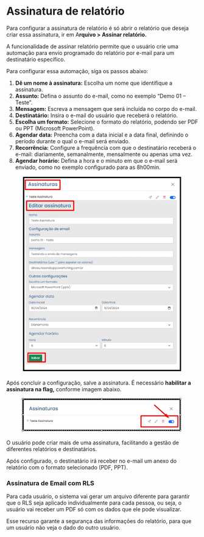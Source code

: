 # Assinatura de relatório

Para configurar a assinatura de relatório é só abrir o relatório que deseja criar essa assinatura, ir em A**rquivo > Assinar relatório.**&#x20;

A funcionalidade de assinar relatório permite que o usuário crie uma automação para envio programado do relatório por e-mail para um destinatário específico.



Para configurar essa automação, siga os passos abaixo:

1. **Dê um nome à assinatura:** Escolha um nome que identifique a assinatura.&#x20;
2. **Assunto:** Defina o assunto do e-mail, como no exemplo “Demo 01 – Teste”.
3. **Mensagem:** Escreva a mensagem que será incluída no corpo do e-mail.
4. **Destinatário:** Insira o e-mail do usuário que receberá o relatório.
5. **Escolha um formato:** Selecione o formato do relatório, podendo ser PDF ou PPT (Microsoft PowerPoint).
6. **Agendar data:** Preencha com a data inicial e a data final, definindo o período durante o qual o e-mail será enviado.
7. **Recorrência:** Configure a frequência com que o destinatário receberá o e-mail: diariamente, semanalmente, mensalmente ou apenas uma vez.
8. **Agendar horário:** Defina a hora e o minuto em que o e-mail será enviado, como no exemplo configurado para as 8h00min.



<div align="left">

<figure><img src="../.gitbook/assets/image (28).png" alt=""><figcaption></figcaption></figure>

</div>

Após concluir a configuração, salve a assinatura. É necessário **habilitar a assinatura na flag,** conforme imagem abaixo.

<div align="left">

<figure><img src="../.gitbook/assets/image (29).png" alt=""><figcaption></figcaption></figure>

</div>

O usuário pode criar mais de uma assinatura, facilitando a gestão de diferentes relatórios e destinatários.

Após configurado, o destinatário irá receber no e-mail um anexo do relatório com o formato selecionado (PDF, PPT).



### Assinatura de Email com RLS

Para cada usuário, o sistema vai gerar um arquivo diferente para garantir que o RLS seja aplicado individualmente para cada pessoa, ou seja, o usuário vai receber um PDF só com os dados que ele pode visualizar.

Esse recurso garante a segurança das informações do relatório, para que um usuário não veja o dado do outro usuário.
